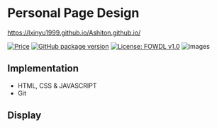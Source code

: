 # Personal Page Design
https://lxinyu1999.github.io/Ashiton.github.io/

<!-- 徽章（Badge）在这里特指一个小的图形标签，常用于项目的README文件中，以直观地展示项目的一些状态、信息或属性, 并提供了导航到相关资源的超链接。
使用公式：https://img.shields.io/badge/any_text-you_like-blue ；里面的-分割两个部分。或者也可以链接package来操作。
官网：https://shields.io/badges
 -->

[![Price](https://img.shields.io/badge/price-FREE-0098f7.svg)](https://github.com/Lxinyu1999/Ashiton.github.io)
[![GitHub package version](https://img.shields.io/github/package-json/v/froala/design-blocks.svg)](https://github.com/Lxinyu1999/Ashiton.github.io)
[![License: FOWDL v1.0](https://img.shields.io/badge/license-FOWDL-blue.svg)](https://github.com/Lxinyu1999/Ashiton.github.io/LICENSE)
![images](https://img.shields.io/badge/name-lxy-green)

<!-- [![GitHub package version](https://img.shields.io/github/package-json/v/Lxinyu1999/Ashiton.github.io.svg)](https://github.com/Lxinyu1999/Ashiton.github.io) -->

## Implementation
- HTML, CSS & JAVASCRIPT
- Git

## Display